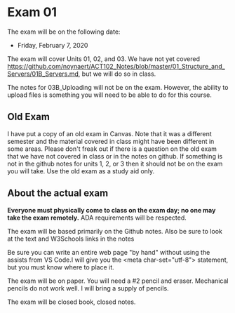 # Exam 01

The exam will be on the following date:

* Friday, February 7, 2020

The exam will cover Units 01, 02, and 03.  We have not yet covered https://github.com/noynaert/ACT102_Notes/blob/master/01_Structure_and_Servers/01B_Servers.md, but we will do so in class.

The notes for 03B_Uploading will not be on the exam.  However, the ability to upload files is something you will need to be able to do for this course.

## Old Exam

I have put a copy of an old exam in Canvas.  Note that it was a different semester and the material covered in class might have been different in some areas.  Please don't freak out if there is a question on the old exam that we have not covered in class or in the notes on github.  If something is not in the github notes for units 1, 2, or 3 then it should not be on the exam you will take.  Use the old exam as a study aid only.

## About the actual exam

**Everyone must physically come to class on the exam day; no one may take the exam remotely.**
ADA requirements will be respected.

The exam will be based primarily on the Github notes.  Also be sure to look at the text and W3Schools links in the notes

Be sure you can write an entire web page "by hand" without using the assists from VS Code.I will give you the &lt;meta char-set="utf-8"> statement, but you must know where to place it.

The exam will be on paper.  You will need a #2 pencil and eraser.  Mechanical pencils do not work well.  I will bring a supply of pencils.

The exam will be closed book, closed notes.
